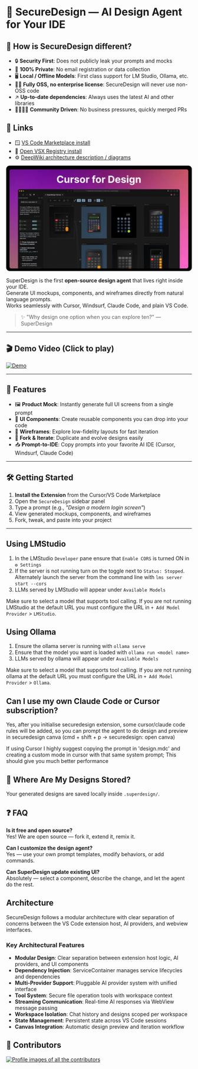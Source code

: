 # 🎨 SecureDesign — AI Design Agent for Your IDE

## 🧐 How is SecureDesign different?

- 🔒 **Security First**: Does not publicly leak your prompts and mocks
- 🙈 **100% Private**: No email registration or data collection
- 🖥️ **Local / Offline Models**: First class support for LM Studio, Ollama, etc.
- ⛓️‍💥 **Fully OSS, no enterprise license**: SecureDesign will never use non-OSS code
- ↗️ **Up-to-date dependencies**: Always uses the latest AI and other libraries
- 🧑‍🧑‍🧒‍🧒 **Community Driven**: No business pressures, quickly merged PRs

## 🚀 Links

- 🪟 [VS Code Marketplace install](https://marketplace.visualstudio.com/items?itemName=HaroldMartin.securedesign)
- 💞 [Open VSX Registry install](https://open-vsx.org/extension/HaroldMartin/securedesign)
- ⚙️ [DeepWiki architecture description / diagrams](https://deepwiki.com/hbmartin/secure-design)

![Cover](media/cover.png)

SuperDesign is the first **open-source design agent** that lives right inside your IDE.  
Generate UI mockups, components, and wireframes directly from natural language prompts.  
Works seamlessly with Cursor, Windsurf, Claude Code, and plain VS Code.

> ✨ "Why design one option when you can explore ten?" — SuperDesign

---

## 🎬 Demo Video (Click to play)

[![Demo](https://img.youtube.com/vi/INv6oZDhhUM/maxresdefault.jpg)](https://youtu.be/INv6oZDhhUM)

---

## 🚀 Features

- 🖼️ **Product Mock**: Instantly generate full UI screens from a single prompt
- 🧩 **UI Components**: Create reusable components you can drop into your code
- 📝 **Wireframes**: Explore low-fidelity layouts for fast iteration
- 🔁 **Fork & Iterate**: Duplicate and evolve designs easily
- 📥 **Prompt-to-IDE**: Copy prompts into your favorite AI IDE (Cursor, Windsurf, Claude Code)

---

## 🛠️ Getting Started

1. **Install the Extension** from the Cursor/VS Code Marketplace
2. Open the `SecureDesign` sidebar panel
3. Type a prompt (e.g., _"Design a modern login screen"_)
4. View generated mockups, components, and wireframes
5. Fork, tweak, and paste into your project

---

## Using LMStudio

1. In the LMStudio `Developer` pane ensure that `Enable CORS` is turned ON in `⚙️ Settings`
2. If the server is not running turn on the toggle next to `Status: Stopped`. Alternately launch the server from the command line with `lms server start --cors`
3. LLMs served by LMStudio will appear under `Available Models`

Make sure to select a model that supports tool calling. If you are not running LMStudio at the default URL you must configure the URL in `+ Add Model Provider` > `LMStudio`.

## Using Ollama

1. Ensure the ollama server is running with `ollama serve`
2. Ensure that the model you want is loaded with `ollama run <model name>`
3. LLMs served by ollama will appear under `Available Models`

Make sure to select a model that supports tool calling. If you are not running ollama at the default URL you must configure the URL in `+ Add Model Provider` > `Ollama`.

## Can I use my own Claude Code or Cursor subscription?

Yes, after you initialise securedesign extension, some cursor/claude code rules will be added, so you can prompt the agent to do design and preview in securedesign canva (cmd + shift + p -> securedesign: open canva)

If using Cursor I highly suggest copying the prompt in 'design.mdc' and creating a custom mode in cursor with that same system prompt; This should give you much better performance

## 📂 Where Are My Designs Stored?

Your generated designs are saved locally inside `.superdesign/`.

## ❓ FAQ

**Is it free and open source?**  
Yes! We are open source — fork it, extend it, remix it.

**Can I customize the design agent?**  
Yes — use your own prompt templates, modify behaviors, or add commands.

**Can SuperDesign update existing UI?**  
Absolutely — select a component, describe the change, and let the agent do the rest.

## Architecture

SecureDesign follows a modular architecture with clear separation of concerns between the VS Code extension host, AI providers, and webview interfaces.

### Key Architectural Features

- **Modular Design**: Clear separation between extension host logic, AI providers, and UI components
- **Dependency Injection**: ServiceContainer manages service lifecycles and dependencies
- **Multi-Provider Support**: Pluggable AI provider system with unified interface
- **Tool System**: Secure file operation tools with workspace context
- **Streaming Communication**: Real-time AI responses via WebView message passing
- **Workspace Isolation**: Chat history and designs scoped per workspace
- **State Management**: Persistent state across VS Code sessions
- **Canvas Integration**: Automatic design preview and iteration workflow

## 👯 Contributors

[![Profile images of all the contributors](https://contrib.rocks/image?repo=hbmartin/secure-design)](https://github.com/hbmartin/secure-design/graphs/contributors)
